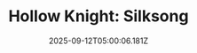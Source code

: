 ---
title: "Hollow Knight: Silksong"
id: 1030300
date: 2025-09-12T05:00:06.181Z
link: games/steam/recent/hollow-knight-silksong
image: http://media.steampowered.com/steamcommunity/public/images/apps/1030300/b4a999c1302e3ac123c041fd41bb8a34528c6ab5.jpg
playtime_2weeks: 1382
playtime_forever: 1382
playtime_windows_forever: 0
playtime_mac_forever: 0
playtime_linux_forever: 1382
playtime_deck_forever: 1382
---